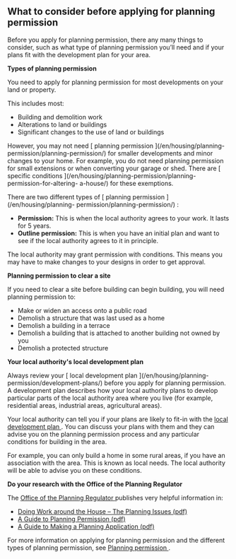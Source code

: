 ##  What to consider before applying for planning permission

Before you apply for planning permission, there any many things to consider,
such as what type of planning permission you’ll need and if your plans fit
with the development plan for your area.

**Types of planning permission**

You need to apply for planning permission for most developments on your land
or property.

This includes most:

  * Building and demolition work 
  * Alterations to land or buildings 
  * Significant changes to the use of land or buildings 

However, you may not need [ planning permission ](/en/housing/planning-
permission/planning-permission/) for smaller developments and minor changes to
your home. For example, you do not need planning permission for small
extensions or when converting your garage or shed. There are [ specific
conditions ](/en/housing/planning-permission/planning-permission-for-altering-
a-house/) for these exemptions.

There are two different types of [ planning permission ](/en/housing/planning-
permission/planning-permission/) :

  * **Permission:** This is when the local authority agrees to your work. It lasts for 5 years. 
  * **Outline permission:** This is when you have an initial plan and want to see if the local authority agrees to it in principle. 

The local authority may grant permission with conditions. This means you may
have to make changes to your designs in order to get approval.

**Planning permission to clear a site**

If you need to clear a site before building can begin building, you will need
planning permission to:

  * Make or widen an access onto a public road 
  * Demolish a structure that was last used as a home 
  * Demolish a building in a terrace 
  * Demolish a building that is attached to another building not owned by you 
  * Demolish a protected structure 

**Your local authority's local development plan**

Always review your [ local development plan ](/en/housing/planning-
permission/development-plans/) before you apply for planning permission. A
development plan describes how your local authority plans to develop
particular parts of the local authority area where you live (for example,
residential areas, industrial areas, agricultural areas).

Your local authority can tell you if your plans are likely to fit-in with the
[ local development plan ](/en/housing/planning-permission/development-plans/)
. You can discuss your plans with them and they can advise you on the planning
permission process and any particular conditions for building in the area.

For example, you can only build a home in some rural areas, if you have an
association with the area. This is known as local needs. The local authority
will be able to advise you on these conditions.

**Do your research with the Office of the Planning Regulator**

The [ Office of the Planning Regulator ](https://www.opr.ie/) publishes very
helpful information in:

  * [ Doing Work around the House – The Planning Issues (pdf) ](https://www.opr.ie/wp-content/uploads/2021/01/Planning-Leaflet-8-A-Guide-to-Doing-Work-Around-the-House.pdf)
  * [ A Guide to Planning Permission (pdf) ](https://www.opr.ie/wp-content/uploads/2021/01/Planning-Leaflet-3-A-Guide-to-Planning-Permission.pdf)
  * [ A Guide to Making a Planning Application (pdf) ](https://www.opr.ie/wp-content/uploads/2021/01/Planning-Leaflet-4-A-Guide-to-Making-a-Planning-Application.pdf)

For more information on applying for planning permission and the different
types of planning permission, see [ Planning permission
](/en/housing/planning-permission/planning-permission/) .
